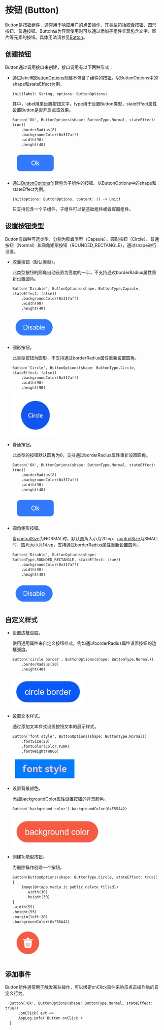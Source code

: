 # 按钮 (Button)

Button是按钮组件，通常用于响应用户的点击操作，其类型包括胶囊按钮、圆形按钮、普通按钮。Button做为容器使用时可以通过添加子组件实现包含文字、图片等元素的按钮。具体用法请参见[Button](../../../API_Reference/source_zh_cn/arkui-cj/cj-button-picker-button.md)。

## 创建按钮

Button通过调用接口来创建，接口调用有以下两种形式：

- 通过label和[ButtonOptions](../../../API_Reference/source_zh_cn/arkui-cj/cj-button-picker-button.md#class-buttonoptions)创建不包含子组件的按钮。以ButtonOptions中的shape和stateEffect为例。

  ```cangjie
  init(label: String, options: ButtonOptions)
  ```

  其中，label用来设置按钮文字，type用于设置Button类型，stateEffect属性设置Button是否开启点击效果。

  ```cangjie
  Button('Ok', ButtonOptions(shape: ButtonType.Normal, stateEffect: true))
      .borderRadius(8)
      .backgroundColor(0x317aff)
      .width(90)
      .height(40)
  ```

  ![Button](figures/Button.png)

- 通过[ButtonOptions](../../../API_Reference/source_zh_cn/arkui-cj/cj-button-picker-button.md#class-buttonoptions)创建包含子组件的按钮。以ButtonOptions中的shape和stateEffect为例。

  ```cangjie
  init(options: ButtonOptions, content: () -> Unit)
  ```

  只支持包含一个子组件，子组件可以是基础组件或者容器组件。

## 设置按钮类型

Button有四种可选类型，分别为胶囊类型（Capsule）、圆形按钮（Circle）、普通按钮（Normal）和圆角矩形按钮（ROUNDED_RECTANGLE），通过shape进行设置。

- 胶囊按钮（默认类型）。

  此类型按钮的圆角自动设置为高度的一半，不支持通过borderRadius属性重新设置圆角。

  ```cangjie
  Button('Disable', ButtonOptions(shape: ButtonType.Capsule, stateEffect: false))
      .backgroundColor(0x317aff)
      .width(90)
      .height(40)
  ```

  ![Button3](figures/Button3.png)

- 圆形按钮。

  此类型按钮为圆形，不支持通过borderRadius属性重新设置圆角。

  ```cangjie
  Button('Circle', ButtonOptions(shape: ButtonType.Circle, stateEffect: false))
      .backgroundColor(0x317aff)
      .width(90)
      .height(90)
  ```

  ![Button4](figures/Button4.png)

- 普通按钮。

  此类型的按钮默认圆角为0，支持通过borderRadius属性重新设置圆角。

  ```cangjie
  Button('Ok', ButtonOptions(shape: ButtonType.Normal, stateEffect: true))
      .borderRadius(8)
      .backgroundColor(0x317aff)
      .width(90)
      .height(40)
  ```

  ![Button5](figures/Button5.png)

- 圆角矩形按钮。

  当[controlSize](../../../API_Reference/source_zh_cn/arkui-cj/cj-button-picker-button.md#func-controlsizecontrolsize)为NORMAL时，默认圆角大小为20.vp，[controlSize](../../../API_Reference/source_zh_cn/arkui-cj/cj-button-picker-button.md#func-controlsizecontrolsize)为SMALL时，圆角大小为14.vp，支持通过borderRadius属性重新设置圆角。

  ```cangjie
  Button('Disable', ButtonOptions(shape: ButtonType.ROUNDED_RECTANGLE, stateEffect: true))
      .backgroundColor(0x317aff)
      .width(90)
      .height(40)
  ```

  ![Button11](figures/Button11.png)

## 自定义样式

- 设置边框弧度。

  使用通用属性来自定义按钮样式。例如通过borderRadius属性设置按钮的边框弧度。

  ```cangjie
  Button('circle border', ButtonOptions(shape: ButtonType.Normal))
      .borderRadius(20)
      .height(40)
  ```

  ![Button6](figures/Button6.png)

- 设置文本样式。

  通过添加文本样式设置按钮文本的展示样式。

  ```cangjie
  Button('font style', ButtonOptions(shape: ButtonType.Normal))
      .fontSize(20)
      .fontColor(Color.PINK)
      .fontWeight(W800)
  ```

  ![Button7](figures/Button7.png)

- 设置背景颜色。

  添加backgroundColor属性设置按钮的背景颜色。

  ```cangjie
  Button('background color').backgroundColor(0xF55A42)
  ```

  ![Button8](figures/Button8.png)

- 创建功能型按钮。

  为删除操作创建一个按钮。

  ```cangjie
  Button(ButtonOptions(shape: ButtonType.Circle, stateEffect: true)) {
      Image(@r(app.media.ic_public_delete_filled))
        .width(30)
        .height(30)
  }
  .width(55)
  .height(55)
  .margin(left:20)
  .backgroundColor(0xF55A42)
  ```

  ![Button9](figures/Button9.png)

## 添加事件

Button组件通常用于触发某些操作，可以绑定onClick事件来响应点击操作后的自定义行为。

```cangjie
  Button('Ok', ButtonOptions(shape: ButtonType.Normal, stateEffect: true))
      .onClick{ evt =>
      AppLog.info('Button onClick')
  }
```